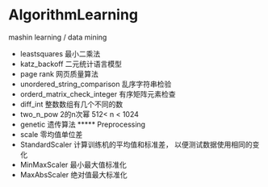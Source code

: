 # AlgorithmLearning
mashin learning / data mining 


+ leastsquares    最小二乘法
+ katz_backoff    二元统计语言模型
+ page rank       网页质量算法
+ unordered_string_comparison  乱序字符串检验
+ orderd_matrix_check_integer  有序矩阵元素检查
+ diff_int      整数数组有几个不同的数
+ two_n_pow     2的n次幂   512< n < 1024
+ genetic      遗传算法
***** Preprocessing
+ scale 零均值单位差
+ StandardScaler 计算训练机的平均值和标准差， 以便测试数据使用相同的变化
+ MinMaxScaler 最小最大值标准化
+ MaxAbsScaler 绝对值最大标准化

